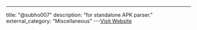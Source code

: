 ---
title: "@subho007"
description: "for standalone APK parser."
external_category: "Miscellaneous"
---[Visit Website](https://github.com/ph4r05)

